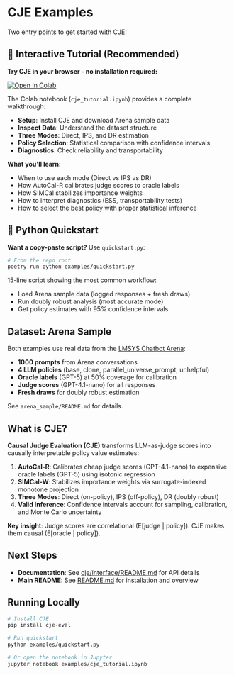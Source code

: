 # CJE Examples

Two entry points to get started with CJE:

## 🚀 Interactive Tutorial (Recommended)

**Try CJE in your browser - no installation required:**

[![Open In Colab](https://colab.research.google.com/assets/colab-badge.svg)](https://colab.research.google.com/github/cimo-labs/cje/blob/main/examples/cje_tutorial.ipynb)

The Colab notebook (`cje_tutorial.ipynb`) provides a complete walkthrough:
- **Setup**: Install CJE and download Arena sample data
- **Inspect Data**: Understand the dataset structure
- **Three Modes**: Direct, IPS, and DR estimation
- **Policy Selection**: Statistical comparison with confidence intervals
- **Diagnostics**: Check reliability and transportability

**What you'll learn:**
- When to use each mode (Direct vs IPS vs DR)
- How AutoCal-R calibrates judge scores to oracle labels
- How SIMCal stabilizes importance weights
- How to interpret diagnostics (ESS, transportability tests)
- How to select the best policy with proper statistical inference

## 🐍 Python Quickstart

**Want a copy-paste script?** Use `quickstart.py`:

```bash
# From the repo root
poetry run python examples/quickstart.py
```

15-line script showing the most common workflow:
- Load Arena sample data (logged responses + fresh draws)
- Run doubly robust analysis (most accurate mode)
- Get policy estimates with 95% confidence intervals

## Dataset: Arena Sample

Both examples use real data from the [LMSYS Chatbot Arena](https://huggingface.co/datasets/lmsys/chatbot_arena_conversations):

- **1000 prompts** from Arena conversations
- **4 LLM policies** (base, clone, parallel_universe_prompt, unhelpful)
- **Oracle labels** (GPT-5) at 50% coverage for calibration
- **Judge scores** (GPT-4.1-nano) for all responses
- **Fresh draws** for doubly robust estimation

See `arena_sample/README.md` for details.

## What is CJE?

**Causal Judge Evaluation (CJE)** transforms LLM-as-judge scores into causally interpretable policy value estimates:

1. **AutoCal-R**: Calibrates cheap judge scores (GPT-4.1-nano) to expensive oracle labels (GPT-5) using isotonic regression
2. **SIMCal-W**: Stabilizes importance weights via surrogate-indexed monotone projection
3. **Three Modes**: Direct (on-policy), IPS (off-policy), DR (doubly robust)
4. **Valid Inference**: Confidence intervals account for sampling, calibration, and Monte Carlo uncertainty

**Key insight**: Judge scores are correlational (E[judge | policy]). CJE makes them causal (E[oracle | policy]).

## Next Steps

- **Documentation**: See [cje/interface/README.md](../cje/interface/README.md) for API details
- **Main README**: See [README.md](../README.md) for installation and overview

## Running Locally

```bash
# Install CJE
pip install cje-eval

# Run quickstart
python examples/quickstart.py

# Or open the notebook in Jupyter
jupyter notebook examples/cje_tutorial.ipynb
```
